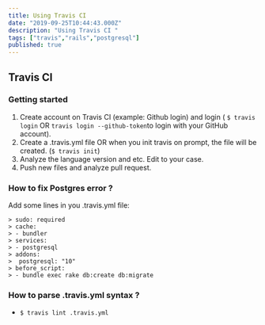 ```yaml
---
title: Using Travis CI
date: "2019-09-25T10:44:43.000Z"
description: "Using Travis CI "
tags: ["travis","rails","postgresql"]
published: true
---
```


## Travis CI

### Getting started

1. Create account on Travis CI (example: Github login) and login ( `$ travis login` OR `travis login --github-token`to login with your GitHub account).
2. Create a .travis.yml file OR when you init travis on prompt, the file will be created. (`$ travis init`)
3. Analyze the language version and etc. Edit to your case.
4. Push new files and analyze pull request.

### How to fix Postgres error ?

Add some lines in you .travis.yml file:

    > sudo: required
    > cache:
    > - bundler
    > services:
    > - postgresql
    > addons:
    >  postgresql: "10"
    > before_script:
    > - bundle exec rake db:create db:migrate

### How to parse .travis.yml syntax ?
- `$ travis lint .travis.yml`